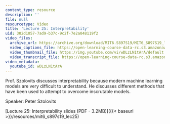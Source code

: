 ```yaml
---
content_type: resource
description: ''
file: null
resourcetype: Video
title: 'Lecture 25: Interpretability'
uid: 302d1057-7ad9-b37c-9c2f-7e2a048119f2
video_files:
  archive_url: https://archive.org/download/MIT6.S897S19/MIT6_S897S19_lec25_300k.mp4
  video_captions_file: https://open-learning-course-data-rc.s3.amazonaws.com/6-s897-machine-learning-for-healthcare-spring-2019/a40105597be75542b9a09124a4232b0a_wDLzLN1tArA.vtt
  video_thumbnail_file: https://img.youtube.com/vi/wDLzLN1tArA/default.jpg
  video_transcript_file: https://open-learning-course-data-rc.s3.amazonaws.com/6-s897-machine-learning-for-healthcare-spring-2019/c9bd7218e4e054f8a91072a4b526990d_wDLzLN1tArA.pdf
video_metadata:
  youtube_id: wDLzLN1tArA
---
```


Prof. Szolovits discusses interpretability because modern machine learning models are very difficult to understand. He discusses different methods that have been used to attempt to overcome inscrutable models.

Speaker: Peter Szolovits

[Lecture 25: Interpretability slides (PDF - 3.2MB)]({{< baseurl >}}/resources/mit6_s897s19_lec25)